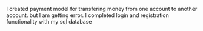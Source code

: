 I created payment model for transfering money from one account to another account.
but I am getting error.
I completed login and registration functionality with my sql database
